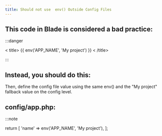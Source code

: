 ```yaml
---
title: Should not use  env() Outside Config Files
---
```

## This code in Blade is considered a bad practice:

:::danger

<p class="text-[13px] bg-[#EDEEF3] px-2 py-1 w-[52%]">< title> {{ env('APP_NAME', 'My project') }} < /title> </p>


<!-- :::note
Starlight is a documentation website toolkit built with [Astro](https://astro.build/). You can get started with this command:

```sh
npm create astro@latest -- --template starlight
``` -->

:::

## Instead, you should do this:

<title>{{ config('app.name') }}</title>



Then, define the config file value using the same <span class="text-[13px] bg-[#EDEEF3] px-2 py-1">env()</span> and the "My project" fallback value on the config level.

## config/app.php:

:::note
<p class="text-[13px] bg-[#EDEEF3] px-2 py-1 w-[52%]">return [
    'name' => env('APP_NAME', 'My project'),
];</p>


